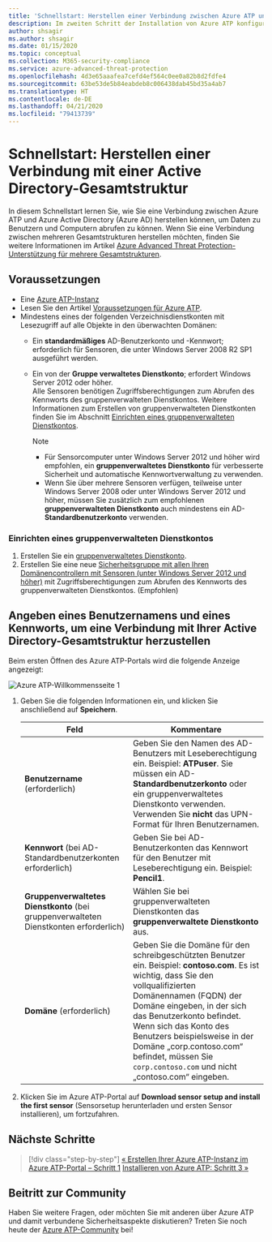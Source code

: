 ```yaml
---
title: 'Schnellstart: Herstellen einer Verbindung zwischen Azure ATP und Azure Active Directory'
description: Im zweiten Schritt der Installation von Azure ATP konfigurieren Sie die Domänenverbindungseinstellungen in Ihrem Azure ATP-Clouddienst.
author: shsagir
ms.author: shsagir
ms.date: 01/15/2020
ms.topic: conceptual
ms.collection: M365-security-compliance
ms.service: azure-advanced-threat-protection
ms.openlocfilehash: 4d3e65aaafea7cefd4ef564c0ee0a82b8d2fdfe4
ms.sourcegitcommit: 63be53de5b84eabdeb8c006438dab45bd35a4ab7
ms.translationtype: HT
ms.contentlocale: de-DE
ms.lasthandoff: 04/21/2020
ms.locfileid: "79413739"
---
```

# <a name="quickstart-connect-to-your-active-directory-forest"></a>Schnellstart: Herstellen einer Verbindung mit einer Active Directory-Gesamtstruktur

In diesem Schnellstart lernen Sie, wie Sie eine Verbindung zwischen Azure ATP und Azure Active Directory (Azure AD) herstellen können, um Daten zu Benutzern und Computern abrufen zu können. Wenn Sie eine Verbindung zwischen mehreren Gesamtstrukturen herstellen möchten, finden Sie weitere Informationen im Artikel [Azure Advanced Threat Protection-Unterstützung für mehrere Gesamtstrukturen](atp-multi-forest.md).

## <a name="prerequisites"></a>Voraussetzungen

- Eine [Azure ATP-Instanz](install-atp-step1.md)
- Lesen Sie den Artikel [Voraussetzungen für Azure ATP](atp-prerequisites.md).
- Mindestens eines der folgenden Verzeichnisdienstkonten mit Lesezugriff auf alle Objekte in den überwachten Domänen:
  - Ein **standardmäßiges** AD-Benutzerkonto und -Kennwort; erforderlich für Sensoren, die unter Windows Server 2008 R2 SP1 ausgeführt werden.
  - Ein von der **Gruppe verwaltetes Dienstkonto**; erfordert Windows Server 2012 oder höher.  
  Alle Sensoren benötigen Zugriffsberechtigungen zum Abrufen des Kennworts des gruppenverwalteten Dienstkontos. Weitere Informationen zum Erstellen von gruppenverwalteten Dienstkonten finden Sie im Abschnitt [Einrichten eines gruppenverwalteten Dienstkontos](#how-to-set-up-a-gmsa-account).

    > [!NOTE]
    >
    > - Für Sensorcomputer unter Windows Server 2012 und höher wird empfohlen, ein **gruppenverwaltetes Dienstkonto** für verbesserte Sicherheit und automatische Kennwortverwaltung zu verwenden.
    > - Wenn Sie über mehrere Sensoren verfügen, teilweise unter Windows Server 2008 oder unter Windows Server 2012 und höher, müssen Sie zusätzlich zum empfohlenen **gruppenverwalteten Dienstkonto** auch mindestens ein AD-**Standardbenutzerkonto** verwenden.

### <a name="how-to-set-up-a-gmsa-account"></a>Einrichten eines gruppenverwalteten Dienstkontos

1. Erstellen Sie ein [gruppenverwaltetes Dienstkonto](/windows-server/security/group-managed-service-accounts/getting-started-with-group-managed-service-accounts#BKMK_CreateGMSA).
1. Erstellen Sie eine neue [Sicherheitsgruppe mit allen Ihren Domänencontrollern mit Sensoren (unter Windows Server 2012 und höher)](/windows-server/security/group-managed-service-accounts/getting-started-with-group-managed-service-accounts#BKMK_AddMemberHosts) mit Zugriffsberechtigungen zum Abrufen des Kennworts des gruppenverwalteten Dienstkontos. (Empfohlen)

## <a name="provide-a-username-and-password-to-connect-to-your-active-directory-forest"></a>Angeben eines Benutzernamens und eines Kennworts, um eine Verbindung mit Ihrer Active Directory-Gesamtstruktur herzustellen

Beim ersten Öffnen des Azure ATP-Portals wird die folgende Anzeige angezeigt:

![Azure ATP-Willkommensseite 1](media/directory-services.png)

1. Geben Sie die folgenden Informationen ein, und klicken Sie anschließend auf **Speichern**.

    |Feld|Kommentare|
    |---|---|
    |**Benutzername** (erforderlich)|Geben Sie den Namen des AD-Benutzers mit Leseberechtigung ein. Beispiel: **ATPuser**. Sie müssen ein AD-**Standardbenutzerkonto** oder ein gruppenverwaltetes Dienstkonto verwenden. Verwenden Sie **nicht** das UPN-Format für Ihren Benutzernamen.|
    |**Kennwort** (bei AD-Standardbenutzerkonten erforderlich)|Geben Sie bei AD-Benutzerkonten das Kennwort für den Benutzer mit Leseberechtigung ein. Beispiel: **Pencil1**.|
    |**Gruppenverwaltetes Dienstkonto** (bei gruppenverwalteten Dienstkonten erforderlich)|Wählen Sie bei gruppenverwalteten Dienstkonten das **gruppenverwaltete Dienstkonto** aus.|
    |**Domäne** (erforderlich)|Geben Sie die Domäne für den schreibgeschützten Benutzer ein. Beispiel: **contoso.com**. Es ist wichtig, dass Sie den vollqualifizierten Domänennamen (FQDN) der Domäne eingeben, in der sich das Benutzerkonto befindet. Wenn sich das Konto des Benutzers beispielsweise in der Domäne „corp.contoso.com“ befindet, müssen Sie `corp.contoso.com` und nicht „contoso.com“ eingeben.|

2. Klicken Sie im Azure ATP-Portal auf **Download sensor setup and install the first sensor** (Sensorsetup herunterladen und ersten Sensor installieren), um fortzufahren.

## <a name="next-steps"></a>Nächste Schritte

> [!div class="step-by-step"]
> [« Erstellen Ihrer Azure ATP-Instanz im Azure ATP-Portal – Schritt 1](install-atp-step1.md)
> [Installieren von Azure ATP: Schritt 3 »](install-atp-step3.md)

## <a name="join-the-community"></a>Beitritt zur Community

Haben Sie weitere Fragen, oder möchten Sie mit anderen über Azure ATP und damit verbundene Sicherheitsaspekte diskutieren? Treten Sie noch heute der [Azure ATP-Community](https://aka.ms/azureatpcommunity) bei!
